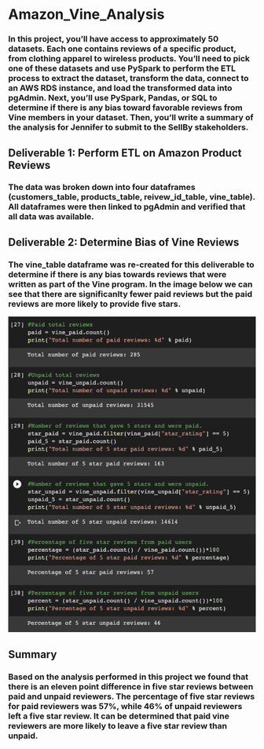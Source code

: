 # Amazon_Vine_Analysis
### In this project, you’ll have access to approximately 50 datasets. Each one contains reviews of a specific product, from clothing apparel to wireless products. You’ll need to pick one of these datasets and use PySpark to perform the ETL process to extract the dataset, transform the data, connect to an AWS RDS instance, and load the transformed data into pgAdmin. Next, you’ll use PySpark, Pandas, or SQL to determine if there is any bias toward favorable reviews from Vine members in your dataset. Then, you’ll write a summary of the analysis for Jennifer to submit to the SellBy stakeholders.

## Deliverable 1: Perform ETL on Amazon Product Reviews 
### The data was broken down into four dataframes (customers_table, products_table, reivew_id_table, vine_table).  All dataframes were then linked to pgAdmin and verified that all data was available.

## Deliverable 2: Determine Bias of Vine Reviews
### The vine_table dataframe was re-created for this deliverable to determine if there is any bias towards reviews that were written as part of the Vine program. In the image below we can see that there are significanlty fewer paid reviews but the paid reviews are more likely to provide five stars.
![compared](images/compared.png)
## Summary
### Based on the analysis performed in this project we found that there is an eleven point difference in five star reviews between paid and unpaid reviewers.  The percentage of five star reviews for paid reviewers was 57%, while 46% of unpaid reviewers left a five star review.  It can be determined that paid vine reviewers are more likely to leave a five star review than unpaid.  